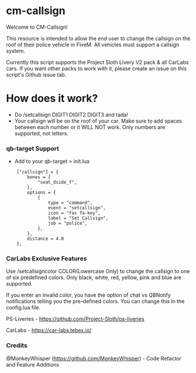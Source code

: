 # cm-callsign
 
Welcome to CM-Callsign! 

This resource is intended to allow the end user to change the callsign on the roof of their police vehicle in FiveM. All vehicles must support a callsign system. 

Currently this script supports the Project Sloth Livery V2 pack & all CarLabs cars. If you want other packs to work with it, please create an issue on this script's Github issue tab. 

# How does it work?

* Do /setcallsign DIGIT1 DIGIT2 DIGIT3 and tada! 
* Your callsign will be on the roof of your car. Make sure to add spaces between each number or it WILL NOT work. Only numbers are supported, not letters.
### qb-target Support
* Add to your qb-target > init.lua
```
    ["callsign"] = {
        bones = {
            "seat_dside_f",
        },
        options = {
            {
                type = "command",
                event = "setcallsign",
                icon = "fas fa-key",
                label = "Set Callsign",
				job = "police",
            },
        },
        distance = 4.0
    },
```

### CarLabs Exclusive Features

Use /setcallsigncolor COLOR(Lowercase Only) to change the callsign to one of six predefined colors. Only black, white, red, yellow, pink and blue are supported.

If you enter an invalid color, you have the option of chat vs QBNotify notifications telling you the pre-defined colors. You can change this in the config.lua file.


PS-Liveries - https://github.com/Project-Sloth/ps-liveries

CarLabs - https://car-labs.tebex.io/

### Credits
@MonkeyWhisper (https://github.com/MonkeyWhisper) - Code Refactor and Feature Additions
